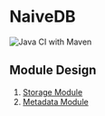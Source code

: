 # NaiveDB

![Java CI with Maven](https://github.com/JianyuTANG/NaiveDB/workflows/Java%20CI%20with%20Maven/badge.svg)



## Module Design

1. [Storage Module](doc/storage.md)
2. [Metadata Module](doc/metadata.md)

